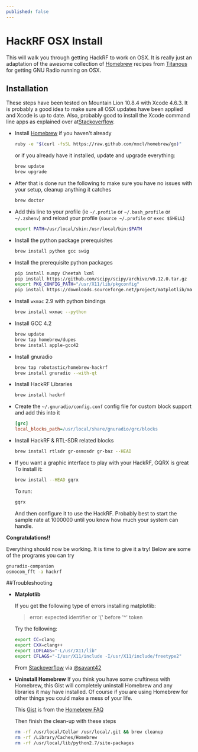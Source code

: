 ```yaml
---
published: false
---
```


# HackRF OSX Install

This will walk you through getting HackRF to work on OSX. It is really just an adaptation of the awesome collection of [Homebrew](https://github.com/mxcl/homebrew) recipes from [Titanous](https://github.com/titanous/homebrew-gnuradio) for getting GNU Radio running on OSX.

## Installation

These steps have been tested on Mountain Lion 10.8.4 with Xcode 4.6.3. It is probably a good idea to make sure all OSX updates have been applied and Xcode is up to date. Also, probably good to install the Xcode command line apps as explained over at[Stackoverflow](http://stackoverflow.com/a/932932).

- Install [Homebrew](http://brew.sh/) if you haven't already

  ```sh
  ruby -e "$(curl -fsSL https://raw.github.com/mxcl/homebrew/go)"
  ```
  or if you already have it installed, update and upgrade everything:
  
  ```sh
  brew update
  brew upgrade
  ```
  
- After that is done run the following to make sure you have no issues with your setup, cleanup anything it catches

  ```sh
  brew doctor
  ```

- Add this line to your profile (ie `~/.profile` or `~/.bash_profile` or `~/.zshenv`) and reload
  your profile (`source ~/.profile` or `exec $SHELL`)

  ```sh
  export PATH=/usr/local/sbin:/usr/local/bin:$PATH
  ```

- Install the python package prerequisites

  ```sh
  brew install python gcc swig
  ```

- Install the prerequisite python packages

  ```sh
  pip install numpy Cheetah lxml
  pip install https://github.com/scipy/scipy/archive/v0.12.0.tar.gz
  export PKG_CONFIG_PATH="/usr/X11/lib/pkgconfig" 
  pip install https://downloads.sourceforge.net/project/matplotlib/matplotlib/matplotlib-1.2.1/matplotlib-1.2.1.tar.gz
  ```

- Install `wxmac` 2.9 with python bindings

  ```sh
  brew install wxmac --python
  ```
- Install GCC 4.2

  ```sh
  brew update
  brew tap homebrew/dupes
  brew install apple-gcc42
  ```

- Install gnuradio 

  ```sh
  brew tap robotastic/homebrew-hackrf
  brew install gnuradio --with-qt
  ```
- Install HackRF Libraries

  ```sh
  brew install hackrf
  ```

- Create the `~/.gnuradio/config.conf` config file for custom block support and add this into it

  ```ini
  [grc]
  local_blocks_path=/usr/local/share/gnuradio/grc/blocks
  ```

- Install HackRF & RTL-SDR related blocks

  ```sh
  brew install rtlsdr gr-osmosdr gr-baz --HEAD
  ```
- If you want a graphic interface to play with your HackRF, GQRX is great
  To install it:
  
  ```sh
  brew install --HEAD gqrx
  ```
  
  To run:
  
  ```sh
  gqrx
  ```
  
  And then configure it to use the HackRF. Probably best to start the sample rate at 1000000 until you know how much your system can handle.
  
**Congratulations!!**

Everything should now be working. It is time to give it a try! Below are some of the programs you can try

```sh
gnuradio-companion
osmocom_fft -a hackrf
```

##Troubleshooting

- **Matplotlib**

  If you get the following type of errors installing matplotlib:

  > error: expected identifier or '(' before '^' token
    
  Try the following:
      
  ```sh
  export CC=clang
  export CXX=clang++
  export LDFLAGS="-L/usr/X11/lib"
  export CFLAGS="-I/usr/X11/include -I/usr/X11/include/freetype2"
  ```
      
  From [Stackoverflow](http://stackoverflow.com/questions/12363557/matplotlib-install-failure-on-mac-osx-10-8-mountain-lion/15098059#15098059) via [@savant42](https://twitter.com/savant42)

- **Uninstall Homebrew**
  If you think you have some cruftiness with Homebrew, this Gist will completely uninstall Homebrew and any libraries it may have installed. Of course if you are using Homebrew for other things you could make a mess of your life. 
  
  This [Gist](https://gist.github.com/mxcl/1173223) is from the [Homebrew FAQ](https://github.com/mxcl/homebrew/wiki/FAQ)
  
  Then finish the clean-up with these steps
  
  ```sh
  rm -rf /usr/local/Cellar /usr/local/.git && brew cleanup
  rm -rf /Library/Caches/Homebrew
  rm -rf /usr/local/lib/python2.7/site-packages
  ```


